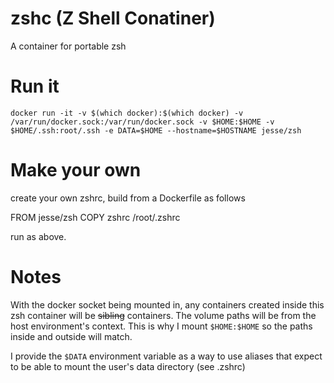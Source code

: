 # zshc (Z Shell Conatiner)

A container for portable zsh

# Run it

    docker run -it -v $(which docker):$(which docker) -v /var/run/docker.sock:/var/run/docker.sock -v $HOME:$HOME -v $HOME/.ssh:root/.ssh -e DATA=$HOME --hostname=$HOSTNAME jesse/zsh

# Make your own

create your own zshrc, build from a Dockerfile as follows

  FROM jesse/zsh
  COPY zshrc /root/.zshrc

run as above.

# Notes

With the docker socket being mounted in, any containers created inside this zsh
container will be ~~sibling~~ containers. The volume paths will be from the host
environment's context. This is why I mount `$HOME:$HOME` so the paths inside and
outside will match.

I provide the `$DATA` environment variable as a way to use aliases that expect
to be able to mount the user's data directory (see .zshrc)
